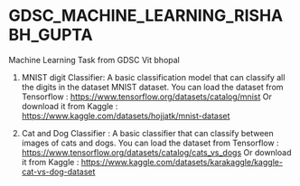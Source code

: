 # GDSC_MACHINE_LEARNING_RISHABH_GUPTA
Machine Learning Task from GDSC Vit bhopal

1. MNIST digit Classifier: A basic classification model that can classify
all the digits in the dataset MNIST dataset. You can load the dataset from
Tensorflow : https://www.tensorflow.org/datasets/catalog/mnist
Or download it from Kaggle : https://www.kaggle.com/datasets/hojjatk/mnist-dataset

2. Cat and Dog Classifier : A basic classifier that can classify between
images of cats and dogs. You can load the dataset from
Tensorflow : https://www.tensorflow.org/datasets/catalog/cats_vs_dogs
Or download it from Kaggle : https://www.kaggle.com/datasets/karakaggle/kaggle-cat-vs-dog-dataset
